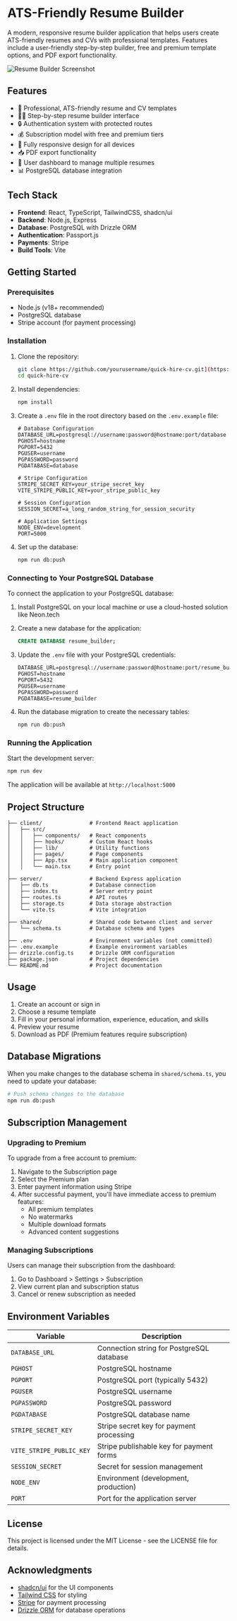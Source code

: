 # ATS-Friendly Resume Builder

A modern, responsive resume builder application that helps users create ATS-friendly resumes and CVs with professional templates. Features include a user-friendly step-by-step builder, free and premium template options, and PDF export functionality.

![Resume Builder Screenshot](https://images.unsplash.com/photo-1627556592933-ffe99c1cd9eb?ixlib=rb-1.2.1&auto=format&fit=crop&w=1350&h=900&q=80)

## Features

- 📝 Professional, ATS-friendly resume and CV templates
- 🧙‍♂️ Step-by-step resume builder interface
- 🔒 Authentication system with protected routes
- 💰 Subscription model with free and premium tiers
- 📱 Fully responsive design for all devices
- 📥 PDF export functionality
- 💼 User dashboard to manage multiple resumes
- 📊 PostgreSQL database integration

## Tech Stack

- **Frontend**: React, TypeScript, TailwindCSS, shadcn/ui
- **Backend**: Node.js, Express
- **Database**: PostgreSQL with Drizzle ORM
- **Authentication**: Passport.js
- **Payments**: Stripe
- **Build Tools**: Vite

## Getting Started

### Prerequisites

- Node.js (v18+ recommended)
- PostgreSQL database
- Stripe account (for payment processing)

### Installation

1. Clone the repository:
   ```bash
   git clone https://github.com/yourusername/quick-hire-cv.git](https://github.com/muhammad-suleman-ms/quick-hire-cv.git
   cd quick-hire-cv
   ```

2. Install dependencies:
   ```bash
   npm install
   ```

3. Create a `.env` file in the root directory based on the `.env.example` file:
   ```
   # Database Configuration
   DATABASE_URL=postgresql://username:password@hostname:port/database
   PGHOST=hostname
   PGPORT=5432
   PGUSER=username
   PGPASSWORD=password
   PGDATABASE=database

   # Stripe Configuration
   STRIPE_SECRET_KEY=your_stripe_secret_key
   VITE_STRIPE_PUBLIC_KEY=your_stripe_public_key

   # Session Configuration
   SESSION_SECRET=a_long_random_string_for_session_security

   # Application Settings
   NODE_ENV=development
   PORT=5000
   ```

4. Set up the database:
   ```bash
   npm run db:push
   ```

### Connecting to Your PostgreSQL Database

To connect the application to your PostgreSQL database:

1. Install PostgreSQL on your local machine or use a cloud-hosted solution like Neon.tech

2. Create a new database for the application:
   ```sql
   CREATE DATABASE resume_builder;
   ```

3. Update the `.env` file with your PostgreSQL credentials:
   ```
   DATABASE_URL=postgresql://username:password@hostname:port/resume_builder
   PGHOST=hostname
   PGPORT=5432
   PGUSER=username
   PGPASSWORD=password
   PGDATABASE=resume_builder
   ```

4. Run the database migration to create the necessary tables:
   ```bash
   npm run db:push
   ```

### Running the Application

Start the development server:
```bash
npm run dev
```

The application will be available at `http://localhost:5000`

## Project Structure

```
├── client/               # Frontend React application
│   ├── src/
│   │   ├── components/   # React components
│   │   ├── hooks/        # Custom React hooks
│   │   ├── lib/          # Utility functions
│   │   ├── pages/        # Page components
│   │   ├── App.tsx       # Main application component
│   │   └── main.tsx      # Entry point
│
├── server/               # Backend Express application
│   ├── db.ts             # Database connection
│   ├── index.ts          # Server entry point
│   ├── routes.ts         # API routes
│   ├── storage.ts        # Data storage abstraction
│   └── vite.ts           # Vite integration
│
├── shared/               # Shared code between client and server
│   └── schema.ts         # Database schema and types
│
├── .env                  # Environment variables (not committed)
├── .env.example          # Example environment variables
├── drizzle.config.ts     # Drizzle ORM configuration
├── package.json          # Project dependencies
└── README.md             # Project documentation
```

## Usage

1. Create an account or sign in
2. Choose a resume template
3. Fill in your personal information, experience, education, and skills
4. Preview your resume
5. Download as PDF (Premium features require subscription)

## Database Migrations

When you make changes to the database schema in `shared/schema.ts`, you need to update your database:

```bash
# Push schema changes to the database
npm run db:push
```

## Subscription Management

### Upgrading to Premium

To upgrade from a free account to premium:

1. Navigate to the Subscription page
2. Select the Premium plan
3. Enter payment information using Stripe
4. After successful payment, you'll have immediate access to premium features:
   - All premium templates
   - No watermarks
   - Multiple download formats
   - Advanced content suggestions

### Managing Subscriptions

Users can manage their subscription from the dashboard:

1. Go to Dashboard > Settings > Subscription
2. View current plan and subscription status
3. Cancel or renew subscription as needed

## Environment Variables

| Variable | Description |
|----------|-------------|
| `DATABASE_URL` | Connection string for PostgreSQL database |
| `PGHOST` | PostgreSQL hostname |
| `PGPORT` | PostgreSQL port (typically 5432) |
| `PGUSER` | PostgreSQL username |
| `PGPASSWORD` | PostgreSQL password |
| `PGDATABASE` | PostgreSQL database name |
| `STRIPE_SECRET_KEY` | Stripe secret key for payment processing |
| `VITE_STRIPE_PUBLIC_KEY` | Stripe publishable key for payment forms |
| `SESSION_SECRET` | Secret for session management |
| `NODE_ENV` | Environment (development, production) |
| `PORT` | Port for the application server |

## License

This project is licensed under the MIT License - see the LICENSE file for details.

## Acknowledgments

- [shadcn/ui](https://ui.shadcn.com/) for the UI components
- [Tailwind CSS](https://tailwindcss.com/) for styling
- [Stripe](https://stripe.com/) for payment processing
- [Drizzle ORM](https://orm.drizzle.team/) for database operations
